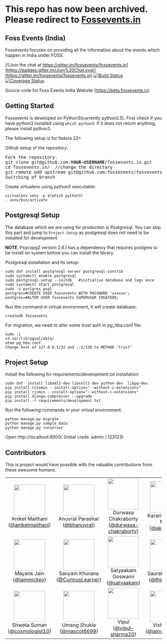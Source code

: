# This repo has now been archived. Please redirect to [Fossevents.in](https://github.com/afrost-org/fossevents.in)

## Foss Events (India)


Fossevents focuses on providing all the information about the events which happen in India under FOSS.


[![Join the chat at https://gitter.im/fossevents/fossevents.in](https://badges.gitter.im/Join%20Chat.svg)](https://gitter.im/fossevents/fossevents.in)
[![Build Status](https://travis-ci.org/fossevents/fossevents.in.svg?branch=master)](https://travis-ci.org/fossevents/fossevents.in) [![Coverage Status](https://coveralls.io/repos/fossevents/fossevents.in/badge.svg)](https://coveralls.io/r/fossevents/fossevents.in)


Source code for Foss Events India Website (https://beta.fossevents.in)

## Getting Started

Fossevents is developed on Python3(currently python3.5). First check if you have python3 installed using `which python3`. If it does not return anything, please install python3.

The following setup is for fedora 22+

Github setup of the repository:
<pre>
Fork the repository.
git clone git@github.com:<b>YOUR-USERNAME</b>/fossevents.in.git
cd fossevents.in/  //change the directory
git remote add upstream git@github.com:fossevents/fossevents.in.git
Switching of branch
</pre>

Create virtualenv using python3 executable:
```
virtualenv venv -p $(which python3)
. venv/bin/activate
```

## Postgresql Setup

The database which we are using for production is Postgresql. You can skip this part and jump to `Project Setup` as postgresql does not need to be installed for development.

__NOTE__: Psycopg2 version 2.6.1 has a dependency that requires postgres to be install on system before you can install the library.

Postgresql installation and its setup:
```
sudo dnf install postgresql-server postgresql-contrib
sudo systemctl enable postgresql
sudo postgresql-setup --initdb   #initialise database and logs once
sudo systemctl start postgresql
sudo -u postgres psql
postgres=#CREATE USER fossevents WITH PASSWORD 'xxxxxx';
postgres=#ALTER USER fossevents SUPERUSER CREATEDB;
```

Run the command in virtual environment, it will create database:
```
createdb fossevents
```

For migration, we need to alter some trust auth in pg_hba.conf file:
```
sudo -i
cd var/lib/pgsql/data/
atom pg_hba.conf
Change host of 127.0.0.1/32 and ::1/128 to METHOD "trust"
```

## Project Setup

Install the following for requirements/development.txt installation:
```
sudo dnf  install libxml2-dev libxslt1-dev python-dev  libpq-dev
pip install rcssmin --install-option="--without-c-extensions"
pip install rjsmin --install-option="--without-c-extensions"
pip install django-compressor --upgrade
pip install -r requirements/development.txt
```

Run the following commands in your virtual environment:
```
python manage.py migrate
python manage.py sample_data
python manage.py runserver
```

Open http://localhost:8000/ (Initial creds: admin / 123123)

## Contributors

This is project would have possible with the valuable contributions from these awesome humans.

<table>
  <tr>
    <td align=center><img width=100 src=https://avatars.githubusercontent.com/u/920701?v=3><br>Aniket Maithani (<a href=https://github.com/aniketmaithani>@aniketmaithani</a>)</td>
    <td align=center><img width=100 src=https://avatars.githubusercontent.com/u/499894?v=3><br>Anuvrat Parashar (<a href=https://github.com/bhanuvrat>@bhanuvrat</a>)</td>
    <td align=center><img width=100 src=https://avatars.githubusercontent.com/u/6106465?v=3><br>Durwasa Chakraborty (<a href=https://github.com/durwasa-chakraborty>@durwasa-chakraborty</a>)</td>
    <td align=center><img width=100 src=https://avatars.githubusercontent.com/u/653561?v=3><br>Karambir Singh Nain (<a href=https://github.com/akarambir>@akarambir</a>)</td>
    <td align=center><img width=100 src=https://avatars.githubusercontent.com/u/7566983?v=3><br><a href=https://github.com/Kushagra343>@Kushagra343</a></td>
  </tr>
  <tr>
    <td align=center><img width=100 src=https://avatars.githubusercontent.com/u/1026624?v=3><br>Mayank Jain (<a href=https://github.com/jainmickey>@jainmickey</a>)</td>
    <td align=center><img width=100 src=https://avatars.githubusercontent.com/u/8039608?v=3><br>Sanyam Khurana (<a href=https://github.com/CuriousLearner>@CuriousLearner</a>)</td>
    <td align=center><img width=100 src=https://avatars.githubusercontent.com/u/822770?v=3><br>Satyaakam Goswami (<a href=https://github.com/satyaakam>@satyaakam</a>)</td>
    <td align=center><img width=100 src=https://avatars.githubusercontent.com/u/236356?v=3><br>Saurabh Kumar (<a href=https://github.com/theskumar>@theskumar</a>)</td>
    <td align=center><img width=100 src=https://avatars.githubusercontent.com/u/312622?v=3><br>Shakthi Kannan (<a href=https://github.com/shakthimaan>@shakthimaan</a>)</td>
  </tr>
  <tr>
    <td align=center><img width=100 src=https://avatars.githubusercontent.com/u/13979600?v=3><br>Shweta Suman (<a href=https://github.com/cosmologist10>@cosmologist10</a>)</td>
    <td align=center><img width=100 src=https://avatars.githubusercontent.com/u/3908832?v=3><br>Umang Shukla (<a href=https://github.com/mascot6699>@mascot6699</a>)</td>
    <td align=center><img width=100 src=https://avatars.githubusercontent.com/u/5447064?v=3><br>Vipul (<a href=https://github.com/vipul-sharma20>@vipul-sharma20</a>)</td>
    <td align=center><img width=100 src=https://avatars.githubusercontent.com/u/7746143?v=3><br>Vishal Jain (<a href=https://github.com/jainvishal520>@jainvishal520</a>)</td>
  </tr>
</table>
